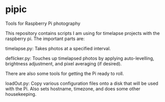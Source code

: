 pipic
=====

Tools for Raspberry Pi photography


This repository contains scripts I am using for timelapse projects with the raspberry pi.
The important parts are:

timelapse.py:
    Takes photos at a specified interval.
    
deflicker.py:
    Touches up timelapsed photos by applying auto-levelling, brightness adjustment, and pixel averaging (if desired).


There are also some tools for getting the Pi ready to roll.

loadOut.py:
    Copy various configuration files onto a disk that will be used with the Pi.
    Also sets hostname, timezone, and does some other housekeeping.

